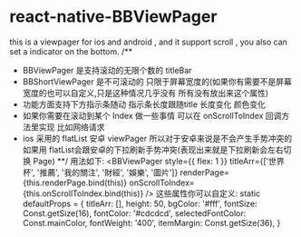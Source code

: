 # react-native-BBViewPager
this is a viewpager for ios and android , and it support scroll , you also can set a indicator on the bottom.
/**
*  BBViewPager 是支持滚动的无限个数的 titleBar
*  BBShortViewPager 是不可滚动的 只限于屏幕宽度的(如果你有需要不是屏幕宽度的也可以自定义,只是这种情况几乎没有 所有没有放出来这个属性)
*  功能方面支持下方指示条随动 指示条长度跟随title 长度变化 颜色变化
*  如果你需要在滚动到某个 Index 做一些事情 可以在 onScrollToIndex 回调方法里实现 比如网络请求
*  ios 采用的 flatList 安卓 viewPager 所以对于安卓来说是不会产生手势冲突的 如果用 flatList会跟安卓的下拉刷新手势冲突(表现出来就是下拉刷新会左右切换 Page)
**/
用法如下: <BBViewPager style={{ flex: 1 }}
                    titleArr={['世界杯', '推薦', '我的關注', '財經', '娛樂', '圖片']}
                    renderPage={this.renderPage.bind(this)}
                    onScrollToIndex={this.onScrollToIndex.bind(this)}
                />
 这些属性你可以自定义: 
 static defaultProps = {
        titleArr: [],
        height: 50,
        bgColor: '#fff',
        fontSize: Const.getSize(16),
        fontColor: '#cdcdcd',
        selectedFontColor: Const.mainColor,
        fontWeight: '400',
        itemMargin: Const.getSize(36),
    }
    
    
